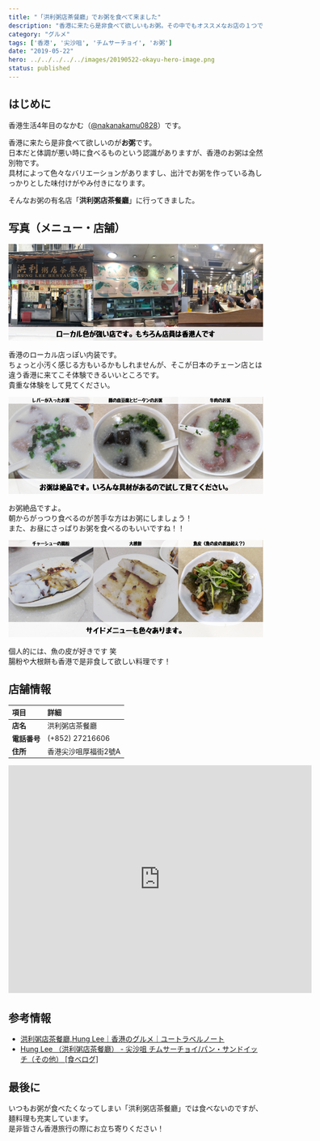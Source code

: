 ```yaml
---
title: "「洪利粥店茶餐廳」でお粥を食べて来ました"
description: "香港に来たら是非食べて欲しいもお粥。その中でもオススメなお店の１つである「洪利粥店茶餐廳」を紹介します"
category: "グルメ"
tags: ['香港', '尖沙咀', 'チムサーチョイ', 'お粥']
date: "2019-05-22"
hero: ../../../../../images/20190522-okayu-hero-image.png
status: published
---
```


## はじめに

香港生活4年目のなかむ（[@nakanakamu0828](https://twitter.com/nakanakamu0828)）です。  

香港に来たら是非食べて欲しいのが**お粥**です。  
日本だと体調が悪い時に食べるものという認識がありますが、香港のお粥は全然別物です。  
具材によって色々なバリエーションがありますし、出汁でお粥を作っている為しっかりとした味付けがやみ付きになります。

そんなお粥の有名店「**洪利粥店茶餐廳**」に行ってきました。

## 写真（メニュー・店舗）

![洪利粥店茶餐廳 - 外観・店鋪内写真](../../../../../images/uploads/2019/05/22/okayu/picture-1.png)

香港のローカル店っぽい内装です。  
ちょっと小汚く感じる方もいるかもしれませんが、そこが日本のチェーン店とは違う香港に来てこそ体験できるいいところです。  
貴重な体験をして見てください。


![洪利粥店茶餐廳 - お粥写真](../../../../../images/uploads/2019/05/22/okayu/picture-2.png)

お粥絶品ですよ。  
朝からがっつり食べるのが苦手な方はお粥にしましょう！  
また、お昼にさっぱりお粥を食べるのもいいですね！！


![洪利粥店茶餐廳 - サイドメニュー写真](../../../../../images/uploads/2019/05/22/okayu/picture-3.png)

個人的には、魚の皮が好きです 笑  
腸粉や大根餅も香港で是非食して欲しい料理です！


## 店舗情報

| 項目 | 詳細 |
|:---|:---|
|  **店名**  |  洪利粥店茶餐廳  |
|  **電話番号**  |  (+852) 27216606  |
|  **住所**  |  香港尖沙咀厚福街2號A  |


<iframe src="https://www.google.com/maps/embed?pb=!1m18!1m12!1m3!1d3691.43352164074!2d114.17174121454909!3d22.299438485323975!2m3!1f0!2f0!3f0!3m2!1i1024!2i768!4f13.1!3m3!1m2!1s0x340400ee78fade9f%3A0x90bce4a88ea92837!2sHung+Lee+Restaurant!5e0!3m2!1sja!2shk!4v1558540854809!5m2!1sja!2shk" width="600" height="450" frameborder="0" style="border:0" allowfullscreen></iframe>

## 参考情報
- [洪利粥店茶餐廳,Hung Lee｜香港のグルメ｜ユートラベルノート](http://www.utravelnote.com/hongkong/food/hunglee)
- [Hung Lee （洪利粥店茶餐廳） - 尖沙咀 チムサーチョイ/パン・サンドイッチ（その他） [食べログ]](https://tabelog.com/hongkong/A5201/A520101/52000604/)


## 最後に
いつもお粥が食べたくなってしまい「洪利粥店茶餐廳」では食べないのですが、麺料理も充実しています。  
是非皆さん香港旅行の際にお立ち寄りください！
